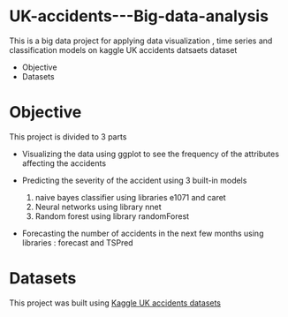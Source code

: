 # UK-accidents---Big-data-analysis
This is a big data project for applying data visualization , time series and classification models on kaggle UK accidents datsaets dataset 
* Objective
* Datasets

# Objective
This project is divided to 3 parts 
- Visualizing the data using ggplot to see the frequency of the attributes affecting the accidents
- Predicting the severity of the accident using 3 built-in models 
   1. naive bayes classifier using libraries e1071 and caret
   2. Neural networks using library nnet
   3. Random forest using library randomForest

- Forecasting the number of accidents in the next few months using libraries : forecast and TSPred 

# Datasets
This project was built using [Kaggle UK accidents datasets](https://www.kaggle.com/daveianhickey/2000-16-traffic-flow-england-scotland-wales?fbclid=IwAR0dGYRO__sdeIfxN0T-2pLgnHB2wYj1A3IY23ix5siPDjMO4-GvUYDP5QU)
   
